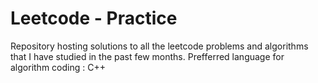 # Leetcode - Practice
Repository hosting solutions to all the leetcode problems and algorithms that I have studied in the past few months.
Prefferred language for algorithm coding : C++ 

